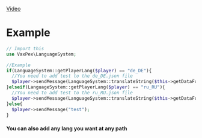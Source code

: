 <a href="https://youtu.be/Omu-hsC5ghQ">Video</a>
# Example
```php
// Import this
use VaxPex\LanguageSystem;

//Example
if(LanguageSystem::getPlayerLang($player) == "de_DE"){
  //You need to add test to the de_DE.json file
  $player->sendMessage(LanguageSystem::translateString($this->getDataFolder(), "de_DE", "test"));
}elseif(LanguageSystem::getPlayerLang($player) == "ru_RU"){
  //You need to add test to the ru_RU.json file
  $player->sendMessage(LanguageSystem::translateString($this->getDataFolder(), "ru_RU", "test"));
}else{
  $player->sendMessage("test");
}
```
#### You can also add any lang you want at any path
